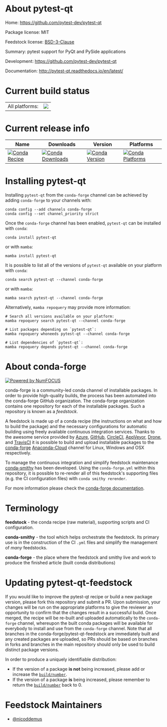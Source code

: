 About pytest-qt
===============

Home: https://github.com/pytest-dev/pytest-qt

Package license: MIT

Feedstock license: [BSD-3-Clause](https://github.com/conda-forge/pytest-qt-feedstock/blob/main/LICENSE.txt)

Summary: pytest support for PyQt and PySide applications

Development: https://github.com/pytest-dev/pytest-qt

Documentation: http://pytest-qt.readthedocs.io/en/latest/

Current build status
====================


<table><tr><td>All platforms:</td>
    <td>
      <a href="https://dev.azure.com/conda-forge/feedstock-builds/_build/latest?definitionId=3289&branchName=main">
        <img src="https://dev.azure.com/conda-forge/feedstock-builds/_apis/build/status/pytest-qt-feedstock?branchName=main">
      </a>
    </td>
  </tr>
</table>

Current release info
====================

| Name | Downloads | Version | Platforms |
| --- | --- | --- | --- |
| [![Conda Recipe](https://img.shields.io/badge/recipe-pytest--qt-green.svg)](https://anaconda.org/conda-forge/pytest-qt) | [![Conda Downloads](https://img.shields.io/conda/dn/conda-forge/pytest-qt.svg)](https://anaconda.org/conda-forge/pytest-qt) | [![Conda Version](https://img.shields.io/conda/vn/conda-forge/pytest-qt.svg)](https://anaconda.org/conda-forge/pytest-qt) | [![Conda Platforms](https://img.shields.io/conda/pn/conda-forge/pytest-qt.svg)](https://anaconda.org/conda-forge/pytest-qt) |

Installing pytest-qt
====================

Installing `pytest-qt` from the `conda-forge` channel can be achieved by adding `conda-forge` to your channels with:

```
conda config --add channels conda-forge
conda config --set channel_priority strict
```

Once the `conda-forge` channel has been enabled, `pytest-qt` can be installed with `conda`:

```
conda install pytest-qt
```

or with `mamba`:

```
mamba install pytest-qt
```

It is possible to list all of the versions of `pytest-qt` available on your platform with `conda`:

```
conda search pytest-qt --channel conda-forge
```

or with `mamba`:

```
mamba search pytest-qt --channel conda-forge
```

Alternatively, `mamba repoquery` may provide more information:

```
# Search all versions available on your platform:
mamba repoquery search pytest-qt --channel conda-forge

# List packages depending on `pytest-qt`:
mamba repoquery whoneeds pytest-qt --channel conda-forge

# List dependencies of `pytest-qt`:
mamba repoquery depends pytest-qt --channel conda-forge
```


About conda-forge
=================

[![Powered by
NumFOCUS](https://img.shields.io/badge/powered%20by-NumFOCUS-orange.svg?style=flat&colorA=E1523D&colorB=007D8A)](https://numfocus.org)

conda-forge is a community-led conda channel of installable packages.
In order to provide high-quality builds, the process has been automated into the
conda-forge GitHub organization. The conda-forge organization contains one repository
for each of the installable packages. Such a repository is known as a *feedstock*.

A feedstock is made up of a conda recipe (the instructions on what and how to build
the package) and the necessary configurations for automatic building using freely
available continuous integration services. Thanks to the awesome service provided by
[Azure](https://azure.microsoft.com/en-us/services/devops/), [GitHub](https://github.com/),
[CircleCI](https://circleci.com/), [AppVeyor](https://www.appveyor.com/),
[Drone](https://cloud.drone.io/welcome), and [TravisCI](https://travis-ci.com/)
it is possible to build and upload installable packages to the
[conda-forge](https://anaconda.org/conda-forge) [Anaconda-Cloud](https://anaconda.org/)
channel for Linux, Windows and OSX respectively.

To manage the continuous integration and simplify feedstock maintenance
[conda-smithy](https://github.com/conda-forge/conda-smithy) has been developed.
Using the ``conda-forge.yml`` within this repository, it is possible to re-render all of
this feedstock's supporting files (e.g. the CI configuration files) with ``conda smithy rerender``.

For more information please check the [conda-forge documentation](https://conda-forge.org/docs/).

Terminology
===========

**feedstock** - the conda recipe (raw material), supporting scripts and CI configuration.

**conda-smithy** - the tool which helps orchestrate the feedstock.
                   Its primary use is in the construction of the CI ``.yml`` files
                   and simplify the management of *many* feedstocks.

**conda-forge** - the place where the feedstock and smithy live and work to
                  produce the finished article (built conda distributions)


Updating pytest-qt-feedstock
============================

If you would like to improve the pytest-qt recipe or build a new
package version, please fork this repository and submit a PR. Upon submission,
your changes will be run on the appropriate platforms to give the reviewer an
opportunity to confirm that the changes result in a successful build. Once
merged, the recipe will be re-built and uploaded automatically to the
`conda-forge` channel, whereupon the built conda packages will be available for
everybody to install and use from the `conda-forge` channel.
Note that all branches in the conda-forge/pytest-qt-feedstock are
immediately built and any created packages are uploaded, so PRs should be based
on branches in forks and branches in the main repository should only be used to
build distinct package versions.

In order to produce a uniquely identifiable distribution:
 * If the version of a package **is not** being increased, please add or increase
   the [``build/number``](https://docs.conda.io/projects/conda-build/en/latest/resources/define-metadata.html#build-number-and-string).
 * If the version of a package **is** being increased, please remember to return
   the [``build/number``](https://docs.conda.io/projects/conda-build/en/latest/resources/define-metadata.html#build-number-and-string)
   back to 0.

Feedstock Maintainers
=====================

* [@nicoddemus](https://github.com/nicoddemus/)

